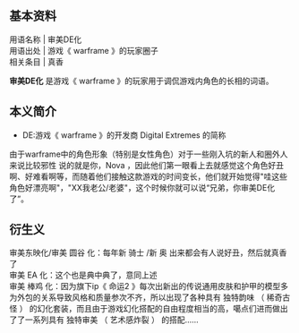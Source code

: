 **基本资料**  
---  
用语名称  |  审美DE化   
用语出处  |  游戏《  warframe  》的玩家圈子   
相关条目  |  真香   
  
**审美DE化** 是游戏《  warframe  》的玩家用于调侃游戏内角色的长相的词语。

##  本义简介

  * DE:游戏《  warframe  》的开发商  Digital Extremes  的简称 

由于warframe中的角色形象（特别是女性角色）对于一些刚入坑的新人和圈外人来说比较邪性  说的就是你，Nova
，因此他们第一眼看上去就感觉这个角色好丑啊、好难看啊等，而随着他们接触这款游戏的时间变长，他们就开始觉得"哇这些角色好漂亮啊"，"XX我老公/老婆"，这个时候你就可以说“兄弟，你审美DE化了”。

##  衍生义

审美东映化/审美  圆谷  化：每年新  骑士  /新  奥  出来都会有人说好丑，然后就真香了  
审美  EA  化：这个也是典中典了，意同上述  
审美  棒鸡  化：因为旗下ip《  命运2  》每次出新出的传说通用皮肤和护甲的模型多为外包的关系导致风格和质量参次不齐，所以出现了各种具有  独特韵味
（  稀奇古怪  ）  的幻化套装，而且由于游戏幻化搭配的自由程度相当的高，噶点们进而做出了了一系列具有  独特审美  （  艺术感炸裂  ）
的搭配......